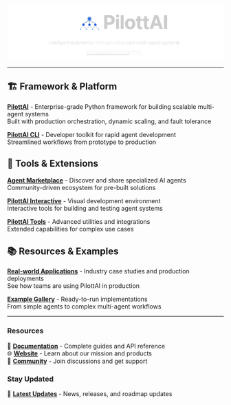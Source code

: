 <div align="center">
<img src="github.png" />

</div>

---

## 🏗️ Framework & Platform

**[PilottAI](https://github.com/pygig/pilottai)** - Enterprise-grade Python framework for building scalable multi-agent systems  
Built with production orchestration, dynamic scaling, and fault tolerance

**[PilottAI CLI](https://github.com/pygig/pilottai-cli)** - Developer toolkit for rapid agent development  
Streamlined workflows from prototype to production

## 🎯 Tools & Extensions

**[Agent Marketplace](https://github.com/pygig/pilottai-agent-marketplace)** - Discover and share specialized AI agents  
Community-driven ecosystem for pre-built solutions

**[PilottAI Interactive](https://github.com/pygig/pilottai-interactive)** - Visual development environment  
Interactive tools for building and testing agent systems

**[PilottAI Tools](https://github.com/pygig/pilottai-tools)** - Advanced utilities and integrations  
Extended capabilities for complex use cases

## 📚 Resources & Examples

**[Real-world Applications](https://github.com/pygig/pilottai-in-industry)** - Industry case studies and production deployments  
See how teams are using PilottAI in production

**[Example Gallery](https://github.com/pygig/pilottai-examples)** - Ready-to-run implementations  
From simple agents to complex multi-agent workflows

---

### Resources

📖 **[Documentation](https://docs.pilottai.com)** - Complete guides and API reference  
🌐 **[Website](https://pilottai.com)** - Learn about our mission and products  
💬 **[Community](https://discord.com/channels/1351243803536789606)** - Join discussions and get support

### Stay Updated

📢 **[Latest Updates](https://github.com/pygig/pilottai-announcements)** - News, releases, and roadmap updates
